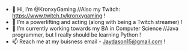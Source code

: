 - 👋 Hi, I’m @KronxyGaming //Also my Twitch: https://www.twitch.tv/kronxygaming !
- 👀 I’m a powerlifting and acting (along with being a Twitch streamer) !
- 🌱 I’m currently working towards my BA in Computer Science //Java programmer, but I really should be learning Python !
- 📫 Reach me at my buisness email - Jaydason15@gmail.com !

